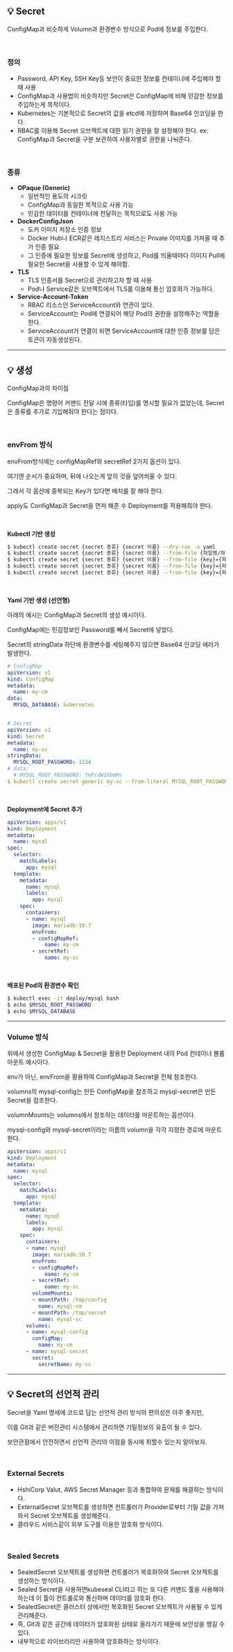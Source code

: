 ## **💡 Secret**

ConfigMap과 비슷하게 Volumn과 환경변수 방식으로 Pod에 정보를 주입한다.

<br>

### **정의**

- Password, API Key, SSH Key등 보안이 중요한 정보를 컨테이너에 주입해야 할 때 사용
- ConfigMap과 사용법이 비슷하지만 Secret은 ConfigMap에 비해 민감한 정보를 주입하는게 목적이다.
- Kubernetes는 기본적으로 Secret의 값을 etcd에 저장하며 Base64 인코딩을 한다.
- RBAC를 이용해 Secret 오브젝트에 대한 읽기 권한을 잘 설정해야 한다.
  ex: ConfigMap과 Secret을 구분 보관하여 사용자별로 권한을 나눠준다.

<br>

### **종류**

- **OPaque (Generic)**
  - 일반적인 용도의 시크릿
  - ConfigMap과 동일한 목적으로 사용 가능
  - 민감한 데이터를 컨테이너에 전달하는 목적으로도 사용 가능
- **DockerConfigJson**
  - 도커 이미지 저장소 인증 정보
  - Docker Hub나 ECR같은 레지스트리 서비스는 Private 이미지를 가져올 때 추가 인증 필요
  - 그 인증에 필요한 정보를 Secret에 생성하고, Pod를 띄울때마다 이미지 Pull에 필요한
    Secret을 사용할 수 있게 해야함.
- **TLS**
  - TLS 인증서를 Secret으로 관리하고자 할 때 사용
  - Pod나 Service같은 오브젝트에서 TLS를 이용해 통신 암호화가 가능하다.
- **Service-Account-Token**
  - RBAC 리소스인 ServiceAccount와 연관이 있다.
  - ServiceAccount는 Pod에 연결되어 해당 Pod의 권한을 설정해주는 역할을 한다.
  - ServiceAccount가 연결이 되면 ServiceAccount에 대한 인증 정보를 담은 토큰이 자동생성된다.

------

## **💡 생성**

ConfigMap과의 차이점

ConfigMap은 명령어 커맨드 전달 시에 종류(타입)를 명시할 필요가 없었는데,
Secret은 종류를 추가로 기입해줘야 한다는 점이다.

<br>

### **envFrom 방식**

envFrom방식에는 configMapRef와 secretRef 2가지 옵션이 있다.

여기엔 순서가 중요하며, 뒤에 나오는게 앞의 것을 덮어씌울 수 있다.

그래서 각 옵션에 중복되는 Key가 있다면 배치를 잘 해야 한다.

apply도 ConfigMap과 Secret을 먼저 해준 수 Deployment를 적용해줘야 한다.

<br>

**Kubectl 기반 생성**

```bash
$ kubectl create secret {secret 종류} {secret 이름} --dry-run -o yaml
$ kubectl create secret {secret 종류} {secret 이름} --from-file {파일명/파일경로} --dry-run -o yaml
$ kubectl create secret {secret 종류} {secret 이름} --from-file {key}={파일명/파일경로} --dry-run -o yaml
$ kubectl create secret {secret 종류} {secret 이름} --from-file {key}={파일명/파일경로} --dry-run -o yaml
$ kubectl create secret {secret 종류} {secret 이름} --from-file {key}={파일명/파일경로} --dry-run -o yaml --from-literal {key}={value}
```

<br>

**Yaml 기반 생성 (선언형)**

아래의 예시는 ConfigMap과 Secret의 생성 예시이다.

ConfigMap에는 민감정보인 Password를 빼서 Secret에 넣었다.

Secret의 stringData 하단에 환경변수를 세팅해주지 않으면 Base64 인코딩 에러가 발생한다.

```yaml
# ConfigMap
apiVersion: v1
kind: ConfigMap
metadata:
  name: my-cm
data:
  MYSQL_DATABASE: kubernetes


# Secret
apiVersion: v1
kind: Secret
metadata:
  name: my-sc
stringData:
  MYSQL_ROOT_PASSWORD: 1234
# data:
  # MYSQL_ROOT_PASSWORD: YmFrdW1hbmRv
$ kubectl create secret generic my-sc --from-literal MYSQL_ROOT_PASSWORD=1234 --dry-run -o yaml
```

<br>

**Deployment에 Secret 추가**

```yaml
apiVersion: apps/v1
kind: Deployment
metadata:
  name: mysql
spec:
  selector:
    matchLabels:
      app: mysql
  template:
    metadata:
      name: mysql
      labels:
        app: mysql
    spec:
      containers:
      - name: mysql
        image: mariadb:10.7
        envFrom:
        - configMapRef:
            name: my-cm
        - secretRef:
            name: my-sc
```

<br>

**배포된 Pod의 환경변수 확인**

```bash
$ kubectl exec -it deploy/mysql bash
$ echo $MYSQL_ROOT_PASSWORD
$ echo $MYSQL_DATABASE
```

------

### **Volume 방식**

위에서 생성한 ConfigMap & Secret을 활용한 Deployment 내의 Pod 컨테이너 볼륨 마운트 예시이다.

env가 아닌, envFrom을 황용하여 ConfigMap과 Secret을 전체 참조한다.

volumns의 mysql-config는 만든 ConfigMap을 참조하고 mysql-secret은 만든 Secret을 참조한다.

volumnMounts는 volumns에서 참조하는 데이터를 마운트하는 옵션이다.

mysql-config와 mysql-secret이라는 이름의 volumn을 각각 지정한 경로에 마운트한다.

```yaml
apiVersion: apps/v1
kind: Deployment
metadata:
  name: mysql
spec:
  selector:
    matchLabels:
      app: mysql
  template:
    metadata:
      name: mysql
      labels:
        app: mysql
    spec:
      containers:
      - name: mysql
        image: mariadb:10.7
        envFrom:
        - configMapRef:
            name: my-cm
        - secretRef:
            name: my-sc
        volumeMounts:
        - mountPath: /tmp/config
          name: mysql-cm
        - mountPath: /tmp/secret
          name: mysql-sc
      volumes:
      - name: mysql-config
        configMap:
          name: my-cm
      - name: mysql-secret
        secret:
          secretName: my-sc    
```

------

## **💡 Secret의 선언적 관리**

Secret을 Yaml 명세에 코드로 담는 선언적 관리 방식의 편의성은 아주 좋지만,

이를 Git과 같은 버전관리 시스템에서 관리하면 기밀정보의 유출이 될 수 있다.

보안관점에서 안전하면서 선언적 관리의 이점을 동시에 취할수 있는지 알아보자.

<br>

### **External Secrets**

- HshiCorp Valut, AWS Secret Manager 등과 통합하여 문제를 해결하는 방식이다.
- ExternalSecret 오브젝트를 생성하면 컨트롤러가 Provider로부터 기밀 값을 가져와서
  Secret 오브젝트를 생성해준다.
- 클라우드 서비스같이 외부 도구를 이용한 암호화 방식이다.

<br>

### **Sealed Secrets**

- SealedSecret 오브젝트를 생성하면 컨트롤러가 복호화하여 Secret 오브젝트를 생성하는 방식이다.
- Sealed Secret을 사용하면kubeseal CLI라고 하는 또 다른 커맨드 툴을 사용해야 하는데
  이 툴이 컨트롤로와 통신하며 데이터를 암호화 한다.
- SealedSecret은 클러스터 상에서만 복호화된 Secret 오브젝트가 사용될 수 있게 관리해준다.
- 즉, Git과 같은 공간에 데이터가 암호화된 상태로 올라가기 때문에 보안성을 챙길 수 있다.
- 내부적으로 라이브러리만 사용하여 암호화하는 방식이다.